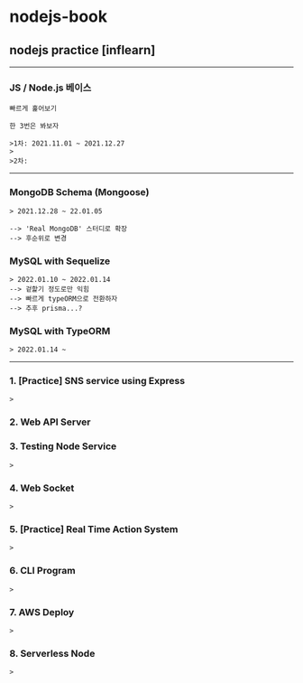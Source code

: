 # nodejs-book
## nodejs practice [inflearn]

---
### JS / Node.js 베이스

    빠르게 훑어보기
 
    한 3번은 봐보자

    >1차: 2021.11.01 ~ 2021.12.27 
    > 
    >2차:

---

### MongoDB Schema (Mongoose)

    > 2021.12.28 ~ 22.01.05

    --> 'Real MongoDB' 스터디로 확장
    --> 후순위로 변경

### MySQL with Sequelize

    > 2022.01.10 ~ 2022.01.14
    --> 겉핥기 정도로만 익힘
    --> 빠르게 typeORM으로 전환하자
    --> 추후 prisma...?

### MySQL with TypeORM

    > 2022.01.14 ~

---

### 1. [Practice] SNS service using Express
    
    >

### 2. Web API Server

   >

### 3. Testing Node Service

    >

### 4. Web Socket

    >

### 5. [Practice] Real Time Action System

    >

### 6. CLI Program

    >

### 7. AWS Deploy

    > 

### 8. Serverless Node

    >
